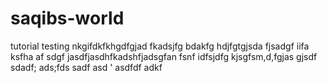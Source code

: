 # saqibs-world
tutorial testing
nkgifdkfkhgdfgjad fkadsjfg bdakfg hdjfgtgjsda fjsadgf  iifa ksfha
af sdgf jasdfjasdhfkadshfjadsgfan fsnf idfsjdfg kjsgfsm,d,fgjas gjsdf 
sdadf; ads;fds sadf asd
'
asdfdf  adkf 
